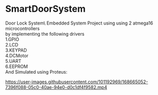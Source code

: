 # SmartDoorSystem
Door Lock System\ 
Embedded System Project using using 2 atmega16 microcontrollers\
by implementing the following drivers\
1.GPIO\
2.LCD\
3.KEYPAD\
4.DCMotor\
5.UART\
6.EEPROM\
And Simulated using Proteus:


https://user-images.githubusercontent.com/101192969/168665052-7396f088-05c0-40ae-94e0-d0c1df4f9582.mp4

